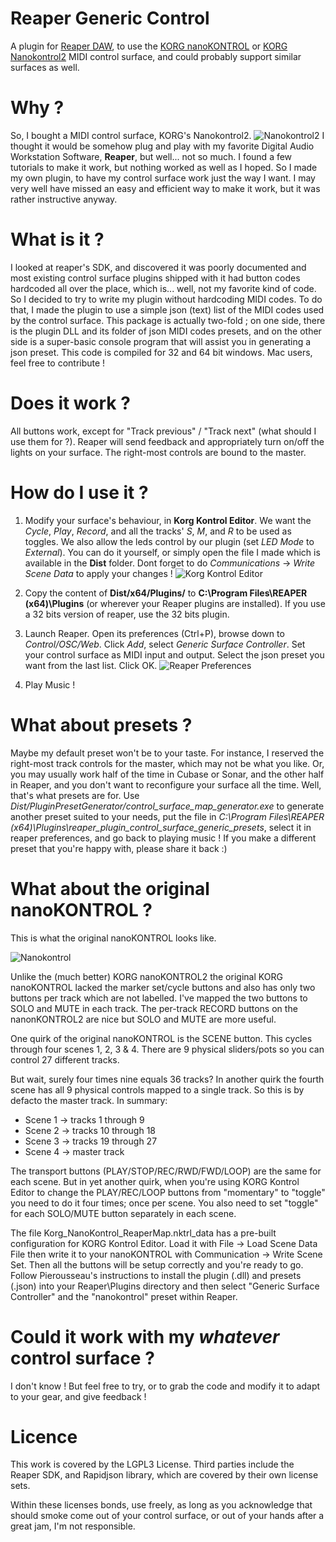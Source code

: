# Reaper Generic Control
A plugin for [Reaper DAW](http://www.reaper.fm/), to use the [KORG nanoKONTROL](https://www.korg.com/us/support/download/product/1/252/) or [KORG Nanokontrol2](http://www.korg.com/us/products/computergear/nanokontrol2/) MIDI control surface, and could probably support similar surfaces as well.

# Why ?
So, I bought a MIDI control surface, KORG's Nanokontrol2.
![Nanokontrol2](https://github.com/Pierousseau/reaper_generic_control/raw/master/Doc/nanokontrol2.png)
I thought it would be somehow plug and play with my favorite Digital Audio Workstation Software, **Reaper**, but well... not so much.
I found a few tutorials to make it work, but nothing worked as well as I hoped. 
So I made my own plugin, to have my control surface work just the way I want.
I may very well have missed an easy and efficient way to make it work, but it was rather instructive anyway.


# What is it ?
I looked at reaper's SDK, and discovered it was poorly documented and most existing control surface plugins shipped with it had button codes hardcoded all over the place, which is... well, not my favorite kind of code.
So I decided to try to write my plugin without hardcoding MIDI codes.
To do that, I made the plugin to use a simple json (text) list of the MIDI codes used by the control surface. This package is actually two-fold ; on one side, there is the plugin DLL and its folder of json MIDI codes presets, and on the other side is a super-basic console program that will assist you in generating a json preset.
This code is compiled for 32 and 64 bit windows. Mac users, feel free to contribute !

# Does it work ?
All buttons work, except for "Track previous" / "Track next" (what should I use them for ?). Reaper will send feedback and appropriately turn on/off the lights on your surface. The right-most controls are bound to the master.

# How do I use it ?
1. Modify your surface's behaviour, in **Korg Kontrol Editor**. We want the *Cycle*, *Play*, *Record*, and all the tracks' *S*, *M*, and *R* to be used as toggles. We also allow the leds control by our plugin (set *LED Mode* to *External*). You can do it yourself, or simply open the file I made which is available in the **Dist** folder. Dont forget to do *Communications* -> *Write Scene Data* to apply your changes !
![Korg Kontrol Editor](https://github.com/Pierousseau/reaper_generic_control/raw/master/Doc/kontrol_editor.png)

2. Copy the content of **Dist/x64/Plugins/** to **C:\Program Files\REAPER (x64)\Plugins** (or wherever your Reaper plugins are installed). If you use a 32 bits version of reaper, use the 32 bits plugin.

3. Launch Reaper. Open its preferences (Ctrl+P), browse down to *Control/OSC/Web*. Click *Add*, select *Generic Surface Controller*. Set your control surface as MIDI input and output. Select the json preset you want from the last list. Click OK.
![Reaper Preferences](https://github.com/Pierousseau/reaper_generic_control/raw/master/Doc/reaper.png)

4. Play Music !

# What about presets ?
Maybe my default preset won't be to your taste. For instance, I reserved the right-most track controls for the master, which may not be what you like. Or, you may usually work half of the time in Cubase or Sonar, and the other half in Reaper, and you don't want to reconfigure your surface all the time. Well, that's what presets are for. Use *Dist/PluginPresetGenerator/control_surface_map_generator.exe* to generate another preset suited to your needs, put the file in *C:\Program Files\REAPER (x64)\Plugins\reaper_plugin_control_surface_generic_presets*, select it in reaper preferences, and go back to playing music !
If you make a different preset that you're happy with, please share it back :)

# What about the original nanoKONTROL ?
This is what the original nanoKONTROL looks like.

![Nanokontrol](https://github.com/nhand42/reaper_generic_control/raw/master/Doc/nanokontrol.png)

Unlike the (much better) KORG nanoKONTROL2 the original KORG nanoKONTROL lacked the
marker set/cycle buttons and also has only two buttons per track which are not
labelled. I've mapped the two buttons to SOLO and MUTE in each track. The per-track
RECORD buttons on the nanonKONTROL2 are nice but SOLO and MUTE are more useful.

One quirk of the original nanoKONTROL is the SCENE button. This cycles through four
scenes 1, 2, 3 & 4. There are 9 physical sliders/pots so you can control 27 different
tracks.

But wait, surely four times nine equals 36 tracks? In another quirk the fourth scene
has all 9 physical controls mapped to a single track. So this is by defacto the master
track. In summary:

  * Scene 1 -> tracks 1 through 9
  * Scene 2 -> tracks 10 through 18
  * Scene 3 -> tracks 19 through 27
  * Scene 4 -> master track

The transport buttons (PLAY/STOP/REC/RWD/FWD/LOOP) are the same for each scene. But in
yet another quirk, when you're using KORG Kontrol Editor to change the PLAY/REC/LOOP
buttons from "momentary" to "toggle" you need to do it four times; once per scene. You
also need to set "toggle" for each SOLO/MUTE button separately in each scene.

The file Korg_NanoKontrol_ReaperMap.nktrl_data has a pre-built configuration for KORG
Kontrol Editor. Load it with File -> Load Scene Data File then write it to your
nanoKONTROL with Communication -> Write Scene Set. Then all the buttons will be setup
correctly and you're ready to go. Follow Pierousseau's instructions to install the
plugin (.dll) and presets (.json) into your Reaper\Plugins directory and then select
"Generic Surface Controller" and the "nanokontrol" preset within Reaper.

# Could it work with my *whatever* control surface ?
I don't know ! But feel free to try, or to grab the code and modify it to adapt to your gear, and give feedback !


# Licence
This work is covered by the LGPL3 License.
Third parties include the Reaper SDK, and Rapidjson library, which are covered by their own license sets.

Within these licenses bonds, use freely, as long as you acknowledge that should smoke come out of your control surface, or out of your hands after a great jam, I'm not responsible.
